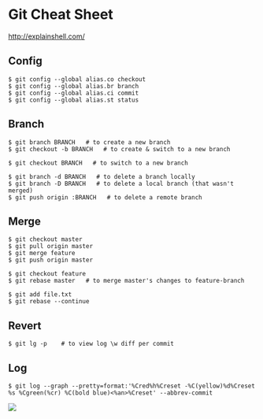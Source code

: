 # Git Cheat Sheet

http://explainshell.com/

## Config
```shell
$ git config --global alias.co checkout
$ git config --global alias.br branch
$ git config --global alias.ci commit
$ git config --global alias.st status
```

## Branch
```shell
$ git branch BRANCH   # to create a new branch
$ git checkout -b BRANCH   # to create & switch to a new branch

$ git checkout BRANCH   # to switch to a new branch

$ git branch -d BRANCH   # to delete a branch locally
$ git branch -D BRANCH   # to delete a local branch (that wasn't merged)
$ git push origin :BRANCH   # to delete a remote branch
```

## Merge
```shell
$ git checkout master
$ git pull origin master
$ git merge feature
$ git push origin master

$ git checkout feature
$ git rebase master   # to merge master's changes to feature-branch

$ git add file.txt
$ git rebase --continue
```

## Revert
```shell
$ git lg -p    # to view log \w diff per commit
```

## Log
```shell
$ git log --graph --pretty=format:'%Cred%h%Creset -%C(yellow)%d%Creset %s %Cgreen(%cr) %C(bold blue)<%an>%Creset' --abbrev-commit
```
![](http://new.tinygrab.com/7020c0e8b09291f70b7a01c3231a53e9b46f26de34.png)
